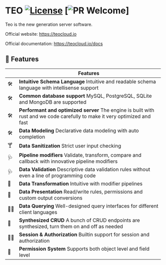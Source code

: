 TEO [![License][license-image]][license-url] [![PR Welcome][pr-image]]
===
Teo is the new generation server software.

Official website: https://teocloud.io

Official documentation: https://teocloud.io/docs

## 🚗 Features

|     | **Features**                                                                                                               |
| --- |----------------------------------------------------------------------------------------------------------------------------|
| 🛠  | **Intuitive Schema Language** Intuitive and readable schema language with intellisense support                             |
| 🛠  | **Common database support** MySQL, PostgreSQL, SQLite and MongoDB are supported                                            |
| 🛠  | **Performant and optimized server** The engine is built with rust and we code carefully to make it very optimized and fast |
| 🛠  | **Data Modeling** Declarative data modeling with auto completion                                                           |
| 🍸  | **Data Sanitization** Strict user input checking                                                                           |
| 🩺  | **Pipeline modifiers** Validate, transform, compare and callback with innovative pipeline modifiers                        |
| 🩺  | **Data Validation** Descriptive data validation rules without even a line of programming code                              |
| 🧬  | **Data Transformation** Intuitive with modifier pipelines                                                                  |
| 🦖  | **Data Presentation** Read/write rules, permissions and custom output conversions                                          |
| 🏄‍♂️  | **Data Querying** Well-designed query interfaces for different client languages                                            |
| 🚀  | **Synthesized CRUD** A bunch of CRUD endpoints are synthesized, turn them on and off as needed                             |
| 👮‍♀️  | **Session & Authorization** Builtin support for session and authorization                                                  |
| 🔐  | **Permission System** Supports both object level and field level                                                           |

[license-image]: https://img.shields.io/github/license/teocloud/teo.svg?style=flat-square
[license-url]: https://github.com/teocloud/teo/blob/master/LICENSE
[pr-image]: https://img.shields.io/badge/PRs-welcome-brightgreen.svg?style=flat-square
[pr-url]: https://github.com/teocloud/teo
